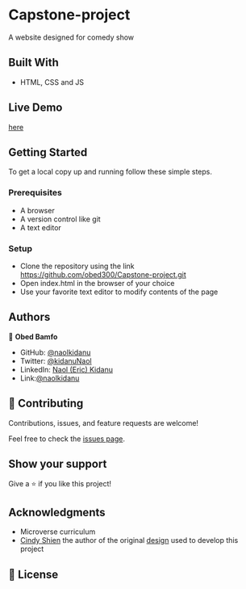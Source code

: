 # Capstone-project

A website designed for comedy show

## Built With

- HTML, CSS and JS

## Live Demo

 [here](/)

## Getting Started

To get a local copy up and running follow these simple steps.

### Prerequisites

- A browser
- A version control like git
- A text editor

### Setup

- Clone the repository using the link https://github.com/obed300/Capstone-project.git
- Open index.html in the browser of your choice
- Use your favorite text editor to modify contents of the page

## Authors

👤 **Obed Bamfo**

- GitHub: [@naolkidanu]()
- Twitter: [@kidanuNaol]()
- LinkedIn: [Naol (Eric) Kidanu]()
- Link:[@naolkidanu]()

## 🤝 Contributing

Contributions, issues, and feature requests are welcome!

Feel free to check the [issues page](../../issues/).

## Show your support

Give a ⭐️ if you like this project!

## Acknowledgments

- Microverse curriculum
- [Cindy Shien](https://www.behance.net/adagio07) the author of the original [design](https://www.behance.net/gallery/29845175/CC-Global-Summit-2015) used to develop this project

## 📝 License

